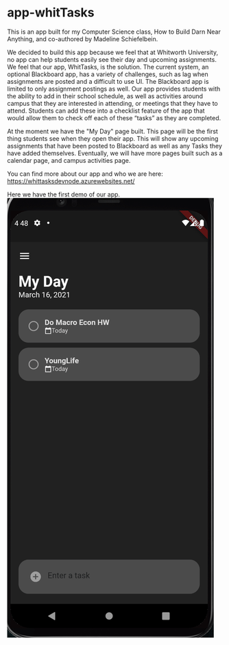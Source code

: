 # app-whitTasks

This is an app built for my Computer Science class, How to Build Darn Near Anything, and co-authored by Madeline Schiefelbein.

We decided to build this app because we feel that at Whitworth University, no app can help students easily see their day and upcoming assignments. We feel that our app, WhitTasks, is the solution. The current system, an optional Blackboard app, has a variety of challenges, such as lag when assignments are posted and a difficult to use UI. The Blackboard app is limited to only assignment postings as well. Our app provides students with the ability to add in their school schedule, as well as activities around campus that they are interested in attending, or meetings that they have to attend. Students can add these into a checklist feature of the app that would allow them to check off each of these “tasks” as they are completed.

At the moment we have the "My Day" page built. This page will be the first thing students see when they open their app. This will show any upcoming assignments that have been posted to Blackboard as well as any Tasks they have added themselves. Eventually, we will have more pages built such as a calendar page, and campus activities page.

You can find more about our app and who we are here: https://whittasksdevnode.azurewebsites.net/

Here we have the first demo of our app.
![Here is Demo Number 1 of WhitTasks](Demo1.gif)
